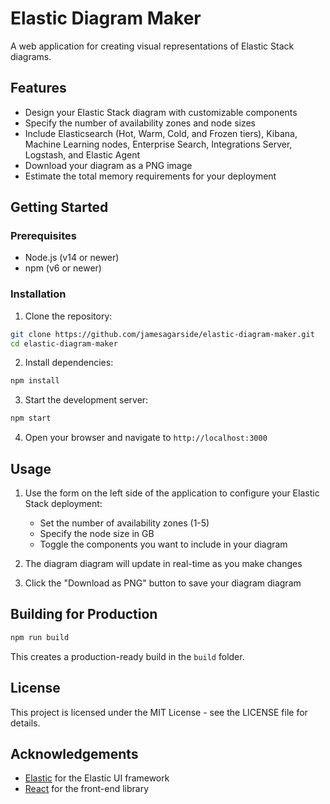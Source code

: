 # Elastic Diagram Maker

A web application for creating visual representations of Elastic Stack diagrams.

## Features

- Design your Elastic Stack diagram with customizable components
- Specify the number of availability zones and node sizes
- Include Elasticsearch (Hot, Warm, Cold, and Frozen tiers), Kibana, Machine Learning nodes, Enterprise Search, Integrations Server, Logstash, and Elastic Agent
- Download your diagram as a PNG image
- Estimate the total memory requirements for your deployment

## Getting Started

### Prerequisites

- Node.js (v14 or newer)
- npm (v6 or newer)

### Installation

1. Clone the repository:

```bash
git clone https://github.com/jamesagarside/elastic-diagram-maker.git
cd elastic-diagram-maker
```

2. Install dependencies:

```bash
npm install
```

3. Start the development server:

```bash
npm start
```

4. Open your browser and navigate to `http://localhost:3000`

## Usage

1. Use the form on the left side of the application to configure your Elastic Stack deployment:

   - Set the number of availability zones (1-5)
   - Specify the node size in GB
   - Toggle the components you want to include in your diagram

2. The diagram diagram will update in real-time as you make changes

3. Click the "Download as PNG" button to save your diagram diagram

## Building for Production

```bash
npm run build
```

This creates a production-ready build in the `build` folder.

## License

This project is licensed under the MIT License - see the LICENSE file for details.

## Acknowledgements

- [Elastic](https://www.elastic.co/) for the Elastic UI framework
- [React](https://reactjs.org/) for the front-end library
